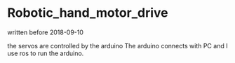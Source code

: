 # Robotic_hand_motor_drive
written before 2018-09-10

the servos are controlled by the arduino
The arduino connects with PC and I use ros to run the arduino.
